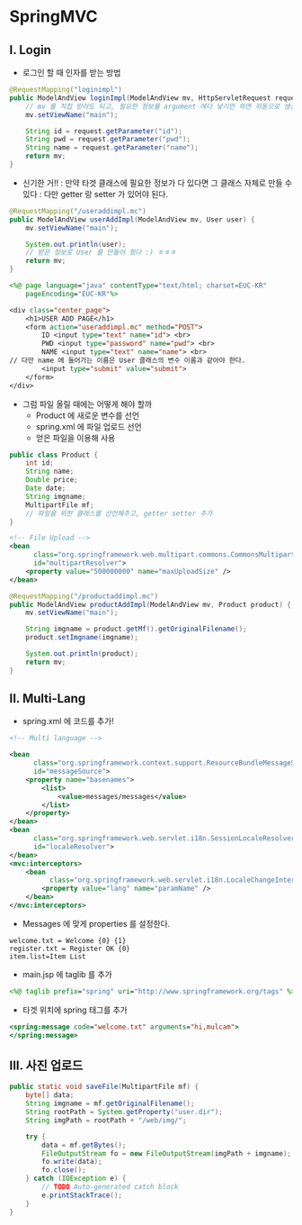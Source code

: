 # SpringMVC

## I. Login

- 로그인 할 때 인자를 받는 방법

```java
@RequestMapping("loginimpl")
public ModelAndView loginImpl(ModelAndView mv, HttpServletRequest request, HttpSession session) {
    // mv 를 직접 받아도 되고, 필요한 정보를 argument 에다 넣기만 하면 자동으로 생성해 준다.
    mv.setViewName("main");

    String id = request.getParameter("id");
    String pwd = request.getParameter("pwd");
    String name = request.getParameter("name");
    return mv;
}
```

- 신기한 거!! : 만약 타겟 클래스에 필요한 정보가 다 있다면 그 클래스 자체로 만들 수 있다 : 다만 getter 랑 setter 가 있어야 된다.

```java
@RequestMapping("/useraddimpl.mc")
public ModelAndView userAddImpl(ModelAndView mv, User user) {
    mv.setViewName("main");

    System.out.println(user);
    // 받은 정보로 User 를 만들어 줬다 :) ㅎㅎㅎ
    return mv;
}
```

```jsp
<%@ page language="java" contentType="text/html; charset=EUC-KR"
    pageEncoding="EUC-KR"%>

<div class="center_page">
    <h1>USER ADD PAGE</h1>
    <form action="useraddimpl.mc" method="POST">
        ID <input type="text" name="id"> <br>
        PWD <input type="password" name="pwd"> <br>
        NAME <input type="text" name="name"> <br>
// 다만 name 에 들어가는 이름은 User 클래스의 변수 이름과 같아야 한다.
        <input type="submit" value="submit">
    </form>
</div>
```



- 그럼 파일 올릴 때에는 어떻게 해야 할까
  - Product 에 새로운 변수를 선언
  - spring.xml 에 파일 업로드 선언
  - 얻은 파일을 이용해 사용

```java
public class Product {
	int id;
	String name;
	Double price;
	Date date;
	String imgname;
	MultipartFile mf;
    // 파일을 위한 클래스를 선언해주고, getter setter 추가
}
```

```xml
<!-- File Upload -->
<bean
      class="org.springframework.web.multipart.commons.CommonsMultipartResolver"
      id="multipartResolver">
    <property value="500000000" name="maxUploadSize" />
</bean>
```

```java
@RequestMapping("/productaddimpl.mc")
public ModelAndView productAddImpl(ModelAndView mv, Product product) {
    mv.setViewName("main");

    String imgname = product.getMf().getOriginalFilename();
    product.setImgname(imgname);

    System.out.println(product);
    return mv;
}
```



## II. Multi-Lang

- spring.xml 에 코드를 추가!

```xml
<!-- Multi language -->

<bean
      class="org.springframework.context.support.ResourceBundleMessageSource"
      id="messageSource">
    <property name="basenames">
        <list>
            <value>messages/messages</value>
        </list>
    </property>
</bean>
<bean
      class="org.springframework.web.servlet.i18n.SessionLocaleResolver"
      id="localeResolver">
</bean>
<mvc:interceptors>
    <bean
          class="org.springframework.web.servlet.i18n.LocaleChangeInterceptor">
        <property value="lang" name="paramName" />
    </bean>
</mvc:interceptors>
```

- Messages 에 맞게 properties 를 설정한다.

```properties
welcome.txt = Welcome {0} {1}
register.txt = Register OK {0}
item.list=Item List
```

- main.jsp 에 taglib 를 추가

```jsp
<%@ taglib prefix="spring" uri="http://www.springframework.org/tags" %>
```

- 타겟 위치에 spring 태그를 추가

```jsp
<spring:message code="welcome.txt" arguments="hi,mulcam">
</spring:message>
```



## III. 사진 업로드

```java
public static void saveFile(MultipartFile mf) {
    byte[] data;
    String imgname = mf.getOriginalFilename();
    String rootPath = System.getProperty("user.dir");
    String imgPath = rootPath + "/web/img/";

    try {
        data = mf.getBytes();
        FileOutputStream fo = new FileOutputStream(imgPath + imgname);
        fo.write(data);
        fo.close();
    } catch (IOException e) {
        // TODO Auto-generated catch block
        e.printStackTrace();
    }
}
```

